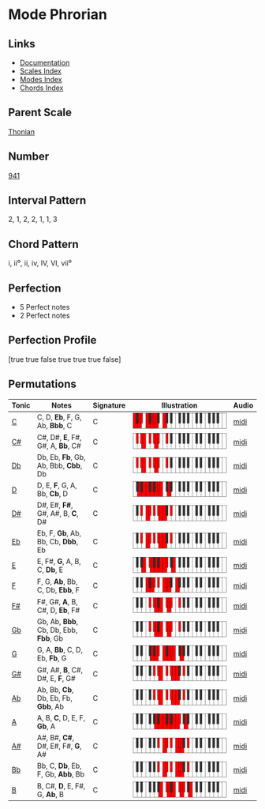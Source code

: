 # Mode Phrorian

## Links

- [Documentation](index.md)
- [Scales Index](Scales.md)
- [Modes Index](Modes.md)
- [Chords Index](Chords.md)

## Parent Scale

[Thonian](ScaleThonian.md)

## Number

[941](https://ianring.com/musictheory/scales/941)

## Interval Pattern

2, 1, 2, 2, 1, 1, 3

## Chord Pattern

i, ii⁰, ii, iv, IV, VI, vii⁰

## Perfection

- 5 Perfect notes
- 2 Perfect notes

## Perfection Profile

[true true false true true true false]

## Permutations

| Tonic | Notes | Signature | Illustration | Audio |
|-------|-------|-----------|--------------|-------|
| [C](ModeCNaturalPhrorian.md) | C, D, **Eb**, F, G, Ab, **Bbb**, C | C | ![CNaturalPhrorian](ModeCNaturalPhrorian.png) | [midi](https://github.com/edipermadi/music/blob/main/docs/ModeCNaturalPhrorian.mid?raw=true) |
| [C#](ModeCSharpPhrorian.md) | C#, D#, **E**, F#, G#, A, **Bb**, C# | C | ![CSharpPhrorian](ModeCSharpPhrorian.png) | [midi](https://github.com/edipermadi/music/blob/main/docs/ModeCSharpPhrorian.mid?raw=true) |
| [Db](ModeDFlatPhrorian.md) | Db, Eb, **Fb**, Gb, Ab, Bbb, **Cbb**, Db | C | ![DFlatPhrorian](ModeDFlatPhrorian.png) | [midi](https://github.com/edipermadi/music/blob/main/docs/ModeDFlatPhrorian.mid?raw=true) |
| [D](ModeDNaturalPhrorian.md) | D, E, **F**, G, A, Bb, **Cb**, D | C | ![DNaturalPhrorian](ModeDNaturalPhrorian.png) | [midi](https://github.com/edipermadi/music/blob/main/docs/ModeDNaturalPhrorian.mid?raw=true) |
| [D#](ModeDSharpPhrorian.md) | D#, E#, **F#**, G#, A#, B, **C**, D# | C | ![DSharpPhrorian](ModeDSharpPhrorian.png) | [midi](https://github.com/edipermadi/music/blob/main/docs/ModeDSharpPhrorian.mid?raw=true) |
| [Eb](ModeEFlatPhrorian.md) | Eb, F, **Gb**, Ab, Bb, Cb, **Dbb**, Eb | C | ![EFlatPhrorian](ModeEFlatPhrorian.png) | [midi](https://github.com/edipermadi/music/blob/main/docs/ModeEFlatPhrorian.mid?raw=true) |
| [E](ModeENaturalPhrorian.md) | E, F#, **G**, A, B, C, **Db**, E | C | ![ENaturalPhrorian](ModeENaturalPhrorian.png) | [midi](https://github.com/edipermadi/music/blob/main/docs/ModeENaturalPhrorian.mid?raw=true) |
| [F](ModeFNaturalPhrorian.md) | F, G, **Ab**, Bb, C, Db, **Ebb**, F | C | ![FNaturalPhrorian](ModeFNaturalPhrorian.png) | [midi](https://github.com/edipermadi/music/blob/main/docs/ModeFNaturalPhrorian.mid?raw=true) |
| [F#](ModeFSharpPhrorian.md) | F#, G#, **A**, B, C#, D, **Eb**, F# | C | ![FSharpPhrorian](ModeFSharpPhrorian.png) | [midi](https://github.com/edipermadi/music/blob/main/docs/ModeFSharpPhrorian.mid?raw=true) |
| [Gb](ModeGFlatPhrorian.md) | Gb, Ab, **Bbb**, Cb, Db, Ebb, **Fbb**, Gb | C | ![GFlatPhrorian](ModeGFlatPhrorian.png) | [midi](https://github.com/edipermadi/music/blob/main/docs/ModeGFlatPhrorian.mid?raw=true) |
| [G](ModeGNaturalPhrorian.md) | G, A, **Bb**, C, D, Eb, **Fb**, G | C | ![GNaturalPhrorian](ModeGNaturalPhrorian.png) | [midi](https://github.com/edipermadi/music/blob/main/docs/ModeGNaturalPhrorian.mid?raw=true) |
| [G#](ModeGSharpPhrorian.md) | G#, A#, **B**, C#, D#, E, **F**, G# | C | ![GSharpPhrorian](ModeGSharpPhrorian.png) | [midi](https://github.com/edipermadi/music/blob/main/docs/ModeGSharpPhrorian.mid?raw=true) |
| [Ab](ModeAFlatPhrorian.md) | Ab, Bb, **Cb**, Db, Eb, Fb, **Gbb**, Ab | C | ![AFlatPhrorian](ModeAFlatPhrorian.png) | [midi](https://github.com/edipermadi/music/blob/main/docs/ModeAFlatPhrorian.mid?raw=true) |
| [A](ModeANaturalPhrorian.md) | A, B, **C**, D, E, F, **Gb**, A | C | ![ANaturalPhrorian](ModeANaturalPhrorian.png) | [midi](https://github.com/edipermadi/music/blob/main/docs/ModeANaturalPhrorian.mid?raw=true) |
| [A#](ModeASharpPhrorian.md) | A#, B#, **C#**, D#, E#, F#, **G**, A# | C | ![ASharpPhrorian](ModeASharpPhrorian.png) | [midi](https://github.com/edipermadi/music/blob/main/docs/ModeASharpPhrorian.mid?raw=true) |
| [Bb](ModeBFlatPhrorian.md) | Bb, C, **Db**, Eb, F, Gb, **Abb**, Bb | C | ![BFlatPhrorian](ModeBFlatPhrorian.png) | [midi](https://github.com/edipermadi/music/blob/main/docs/ModeBFlatPhrorian.mid?raw=true) |
| [B](ModeBNaturalPhrorian.md) | B, C#, **D**, E, F#, G, **Ab**, B | C | ![BNaturalPhrorian](ModeBNaturalPhrorian.png) | [midi](https://github.com/edipermadi/music/blob/main/docs/ModeBNaturalPhrorian.mid?raw=true) |
